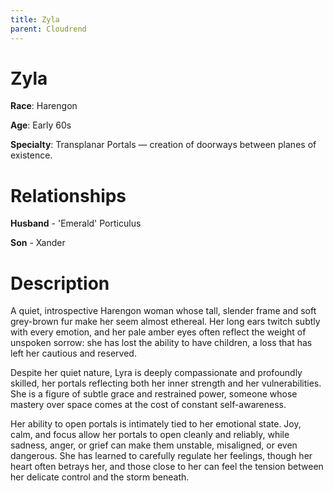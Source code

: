```yaml
---
title: Zyla
parent: Cloudrend
---
```


# Zyla

**Race**: Harengon

**Age**: Early 60s

**Specialty**: Transplanar Portals — creation of doorways between planes of existence.

# Relationships

**Husband** - 'Emerald' Porticulus

**Son** - Xander

# Description

A quiet, introspective Harengon woman whose tall, slender frame and soft grey-brown fur make her seem almost ethereal. Her long ears twitch subtly with every emotion, and her pale amber eyes often reflect the weight of unspoken sorrow: she has lost the ability to have children, a loss that has left her cautious and reserved.

Despite her quiet nature, Lyra is deeply compassionate and profoundly skilled, her portals reflecting both her inner strength and her vulnerabilities. She is a figure of subtle grace and restrained power, someone whose mastery over space comes at the cost of constant self-awareness.

Her ability to open portals is intimately tied to her emotional state. Joy, calm, and focus allow her portals to open cleanly and reliably, while sadness, anger, or grief can make them unstable, misaligned, or even dangerous. She has learned to carefully regulate her feelings, though her heart often betrays her, and those close to her can feel the tension between her delicate control and the storm beneath.